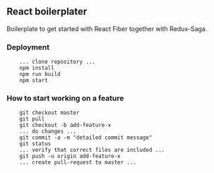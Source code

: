 ## React boilerplater

Boilerplate to get started with React Fiber together with Redux-Saga. 

### Deployment
```
    ... clone repository ...
    npm install
    npm run build
    npm start 
```

### How to start working on a feature
```
    git checkout master
    git pull
    git checkout -b add-feature-x
    ... do changes ...
    git commit -a -m "detailed commit message"
    git status
    ... verify that correct files are included ...
    git push -u origin add-feature-x    
    ... create pull-request to master ...
```